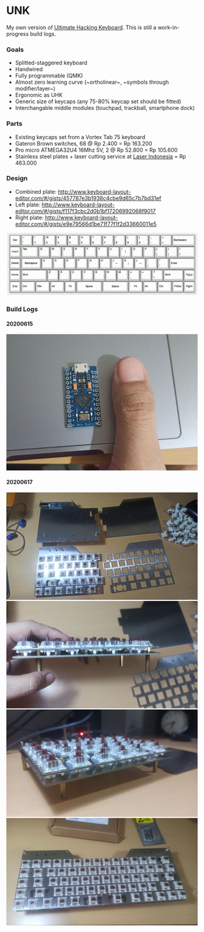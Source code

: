# UNK

My own version of <a href="https://ultimatehackingkeyboard.com/">Ultimate Hacking Keyboard</a>. This is still a work-in-progress build logs.

### Goals

- Splitted-staggered keyboard
- Handwired
- Fully programmable (QMK)
- Almost zero learning curve (~ortholinear~, ~symbols through modifier/layer~)
- Ergonomic as UHK
- Generic size of keycaps (any 75-80% keycap set should be fitted)
- Interchangable middle modules (touchpad, trackball, smartphone dock)

### Parts

- Existing keycaps set from a Vortex Tab 75 keyboard
- Gateron Brown switches, 68 @ Rp 2.400 = Rp 163.200
- Pro micro ATMEGA32U4 16Mhz 5V, 2 @ Rp 52.800 = Rp 105.600
- Stainless steel plates + laser cutting service at <a href="https://www.instagram.com/laserindonesia/">Laser Indonesia</a> = Rp 463.000


### Design

- Combined plate: http://www.keyboard-layout-editor.com/#/gists/457787e3b1938c4cbe9d65c7b7bd31ef
- Left plate: http://www.keyboard-layout-editor.com/#/gists/f117f3cbc2d0b1bf17206992068f9017
- Right plate: http://www.keyboard-layout-editor.com/#/gists/e9e79566d1be71f77f1f2d33660011e5

<img src="/images/layout.png">

### Build Logs

#### 20200615
<img src="/images/promicro.png">

#### 20200617
<img src="/images/plate-1.jpg">
<img src="/images/plate-2.jpg">
<img src="/images/plate-3.jpg">
<img src="/images/plate-4.jpg">

